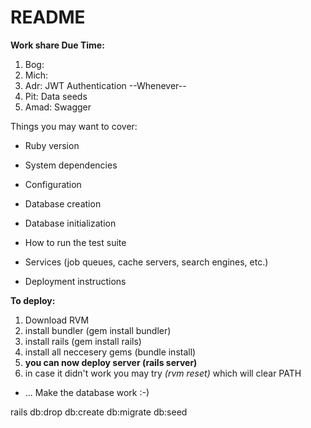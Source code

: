 # README
**Work share Due Time:**
1. Bog:
2. Mich:
3. Adr: JWT Authentication --Whenever--
4. Pit: Data seeds
5. Amad: Swagger

Things you may want to cover:

* Ruby version

* System dependencies

* Configuration

* Database creation

* Database initialization

* How to run the test suite

* Services (job queues, cache servers, search engines, etc.)

* Deployment instructions

**To deploy:**

1. Download RVM
2. install bundler (gem install bundler)
3. install rails (gem install rails)
4. install all neccesery gems (bundle install)
5. **you can now deploy server (rails server)**
6. in case it didn't work you may try *(rvm reset)* which will clear PATH

* ...
Make the database work :-) 

rails db:drop db:create db:migrate db:seed
